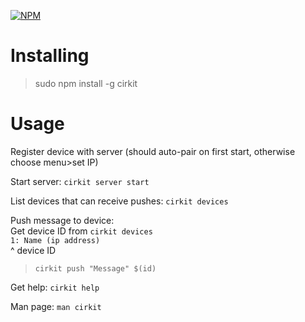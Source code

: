 [![NPM](https://nodei.co/npm/cirkit.png)](https://npmjs.org/package/cirkit)  

# Installing
>sudo npm install -g cirkit

# Usage
Register device with server (should auto-pair on first start, otherwise choose menu>set IP) 

Start server: `cirkit server start`  

List devices that can receive pushes: `cirkit devices`    

Push message to device:  
Get device ID from `cirkit devices`  
`1: Name (ip address)`  
^ device ID  
>`cirkit push "Message" $(id)`  

Get help: `cirkit help`  

Man page: `man cirkit`  
